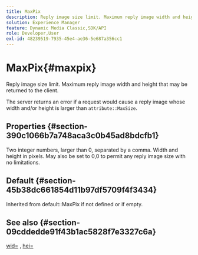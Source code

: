 ```yaml
---
title: MaxPix
description: Reply image size limit. Maximum reply image width and height that may be returned to the client.
solution: Experience Manager
feature: Dynamic Media Classic,SDK/API
role: Developer,User
exl-id: 48239519-7935-45e4-ae36-5e687a356cc1
---
```

# MaxPix{#maxpix}

Reply image size limit. Maximum reply image width and height that may be returned to the client.

The server returns an error if a request would cause a reply image whose width and/or height is larger than `attribute::MaxSize`.

## Properties {#section-390c1066b7a748aca3c0b45ad8bdcfb1}

Two integer numbers, larger than 0, separated by a comma. Width and height in pixels. May also be set to 0,0 to permit any reply image size with no limitations.

## Default {#section-45b38dc661854d11b97df5709f4f3434}

Inherited from default::MaxPix if not defined or if empty.

## See also {#section-09cddedde91f43b1ac5828f7e3327c6a}

[wid=](../../../../../ir-api/http-protocol/image-rendering-api-ref/c-ir-http-protocol-ref/c-ir-http-protocol-command-reference/r-ir-wid.md#reference-b7e691b0624941168c94b2749ae233ec) , [hei=](../../../../../ir-api/http-protocol/image-rendering-api-ref/c-ir-http-protocol-ref/c-ir-http-protocol-command-reference/r-ir-hei.md#reference-1c08f60365a94417a39867c09cac5478)
